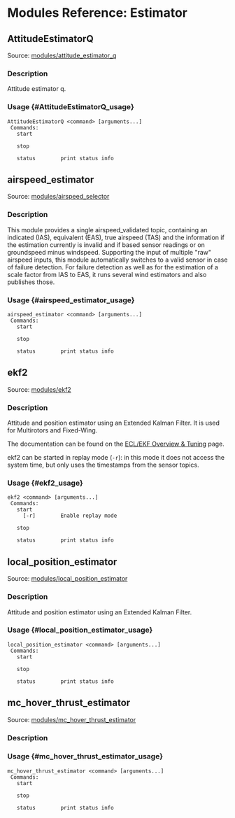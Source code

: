 # Modules Reference: Estimator

## AttitudeEstimatorQ

Source: [modules/attitude_estimator_q](https://github.com/PX4/Firmware/tree/master/src/modules/attitude_estimator_q)

### Description

Attitude estimator q.

### Usage {#AttitudeEstimatorQ_usage}

    AttitudeEstimatorQ <command> [arguments...]
     Commands:
       start
    
       stop
    
       status        print status info
    

## airspeed_estimator

Source: [modules/airspeed_selector](https://github.com/PX4/Firmware/tree/master/src/modules/airspeed_selector)

### Description

This module provides a single airspeed_validated topic, containing an indicated (IAS), equivalent (EAS), true airspeed (TAS) and the information if the estimation currently is invalid and if based sensor readings or on groundspeed minus windspeed. Supporting the input of multiple "raw" airspeed inputs, this module automatically switches to a valid sensor in case of failure detection. For failure detection as well as for the estimation of a scale factor from IAS to EAS, it runs several wind estimators and also publishes those.

### Usage {#airspeed_estimator_usage}

    airspeed_estimator <command> [arguments...]
     Commands:
       start
    
       stop
    
       status        print status info
    

## ekf2

Source: [modules/ekf2](https://github.com/PX4/Firmware/tree/master/src/modules/ekf2)

### Description

Attitude and position estimator using an Extended Kalman Filter. It is used for Multirotors and Fixed-Wing.

The documentation can be found on the [ECL/EKF Overview & Tuning](https://docs.px4.io/master/en/advanced_config/tuning_the_ecl_ekf.html) page.

ekf2 can be started in replay mode (`-r`): in this mode it does not access the system time, but only uses the timestamps from the sensor topics.

### Usage {#ekf2_usage}

    ekf2 <command> [arguments...]
     Commands:
       start
         [-r]        Enable replay mode
    
       stop
    
       status        print status info
    

## local_position_estimator

Source: [modules/local_position_estimator](https://github.com/PX4/Firmware/tree/master/src/modules/local_position_estimator)

### Description

Attitude and position estimator using an Extended Kalman Filter.

### Usage {#local_position_estimator_usage}

    local_position_estimator <command> [arguments...]
     Commands:
       start
    
       stop
    
       status        print status info
    

## mc_hover_thrust_estimator

Source: [modules/mc_hover_thrust_estimator](https://github.com/PX4/Firmware/tree/master/src/modules/mc_hover_thrust_estimator)

### Description

### Usage {#mc_hover_thrust_estimator_usage}

    mc_hover_thrust_estimator <command> [arguments...]
     Commands:
       start
    
       stop
    
       status        print status info